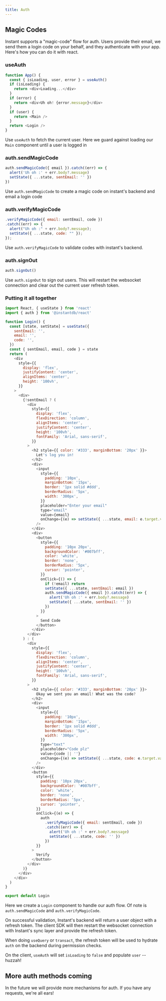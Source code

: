 ```yaml
---
title: Auth
---
```


## Magic Codes

Instant supports a "magic-code" flow for auth. Users provide their email, we send
them a login code on your behalf, and they authenticate with your app. Here's
how you can do it with react.

### useAuth

```javascript
function App() {
  const { isLoading, user, error } = useAuth()
  if (isLoading) {
    return <div>Loading...</div>
  }
  if (error) {
    return <div>Uh oh! {error.message}</div>
  }
  if (user) {
    return <Main />
  }
  return <Login />
}
```

Use `useAuth` to fetch the current user. Here we guard against loading
our `Main` component until a user is logged in

### auth.sendMagicCode

```javascript
auth.sendMagicCode({ email }).catch((err) => {
  alert('Uh oh :' + err.body?.message)
  setState({ ...state, sentEmail: '' })
})
```

Use `auth.sendMagicCode` to create a magic code on instant's backend and email a login code

### auth.verifyMagicCode

```javascript
.verifyMagicCode({ email: sentEmail, code })
.catch((err) => {
  alert("Uh oh :" + err.body?.message);
  setState({ ...state, code: "" });
});
```

Use `auth.verifyMagicCode` to validate codes with instant's backend.

### auth.signOut

```javascript
auth.signOut()
```

Use `auth.signOut` to sign out users. This will restart the websocket connection and clear out the current user refresh token.

### Putting it all together

```javascript
import React, { useState } from 'react'
import { auth } from '@instantdb/react'

function Login() {
  const [state, setState] = useState({
    sentEmail: '',
    email: '',
    code: '',
  })
  const { sentEmail, email, code } = state
  return (
    <div
      style={{
        display: 'flex',
        justifyContent: 'center',
        alignItems: 'center',
        height: '100vh',
      }}
    >
      <div>
        {!sentEmail ? (
          <div
            style={{
              display: 'flex',
              flexDirection: 'column',
              alignItems: 'center',
              justifyContent: 'center',
              height: '100vh',
              fontFamily: 'Arial, sans-serif',
            }}
          >
            <h2 style={{ color: '#333', marginBottom: '20px' }}>
              Let's log you in!
            </h2>
            <div>
              <input
                style={{
                  padding: '10px',
                  marginBottom: '15px',
                  border: '1px solid #ddd',
                  borderRadius: '5px',
                  width: '300px',
                }}
                placeholder="Enter your email"
                type="email"
                value={email}
                onChange={(e) => setState({ ...state, email: e.target.value })}
              />
            </div>
            <div>
              <button
                style={{
                  padding: '10px 20px',
                  backgroundColor: '#007bff',
                  color: 'white',
                  border: 'none',
                  borderRadius: '5px',
                  cursor: 'pointer',
                }}
                onClick={() => {
                  if (!email) return
                  setState({ ...state, sentEmail: email })
                  auth.sendMagicCode({ email }).catch((err) => {
                    alert('Uh oh :' + err.body?.message)
                    setState({ ...state, sentEmail: '' })
                  })
                }}
              >
                Send Code
              </button>
            </div>
          </div>
        ) : (
          <div
            style={{
              display: 'flex',
              flexDirection: 'column',
              alignItems: 'center',
              justifyContent: 'center',
              height: '100vh',
              fontFamily: 'Arial, sans-serif',
            }}
          >
            <h2 style={{ color: '#333', marginBottom: '20px' }}>
              Okay we sent you an email! What was the code?
            </h2>
            <div>
              <input
                style={{
                  padding: '10px',
                  marginBottom: '15px',
                  border: '1px solid #ddd',
                  borderRadius: '5px',
                  width: '300px',
                }}
                type="text"
                placeholder="Code plz"
                value={code || ''}
                onChange={(e) => setState({ ...state, code: e.target.value })}
              />
            </div>
            <button
              style={{
                padding: '10px 20px',
                backgroundColor: '#007bff',
                color: 'white',
                border: 'none',
                borderRadius: '5px',
                cursor: 'pointer',
              }}
              onClick={(e) => {
                auth
                  .verifyMagicCode({ email: sentEmail, code })
                  .catch((err) => {
                    alert('Uh oh :' + err.body?.message)
                    setState({ ...state, code: '' })
                  })
              }}
            >
              Verify
            </button>
          </div>
        )}
      </div>
    </div>
  )
}

export default Login
```

Here we create a `Login` component to handle our auth flow. Of note is `auth.sendMagicCode`
and `auth.verifyMagicCode`.

On successful validation, Instant's backend will return a user object with a refresh token.
The client SDK will then restart the websocket connection with Instant's sync layer and provide the refresh token.

When doing `useQuery` or `transact`, the refresh token will be used to hydrate `auth`
on the backend during permission checks.

On the client, `useAuth` will set `isLoading` to `false` and populate `user` -- huzzah!

## More auth methods coming

In the future we will provide more mechanisms for auth. If you have any requests, we're all ears!
